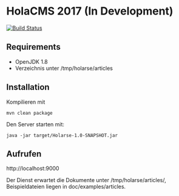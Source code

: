 # HolaCMS 2017 (In Development)

[![Build Status](https://travis-ci.org/Holarse-Linuxgaming/website.svg?branch=master)](https://travis-ci.org/Holarse-Linuxgaming/website)

## Requirements
* OpenJDK 1.8
* Verzeichnis unter /tmp/holarse/articles

## Installation
Kompilieren mit
```
mvn clean package
```
Den Server starten mit:
```
java -jar target/Holarse-1.0-SNAPSHOT.jar
```

## Aufrufen
http://localhost:9000

Der Dienst erwartet die Dokumente unter /tmp/holarse/articles/, Beispieldateien liegen in doc/examples/articles.
